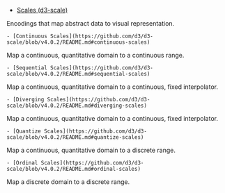 - [Scales (d3-scale)](https://github.com/d3/d3-scale/tree/v4.0.2)

Encodings that map abstract data to visual representation.

    - [Continuous Scales](https://github.com/d3/d3-scale/blob/v4.0.2/README.md#continuous-scales)

Map a continuous, quantitative domain to a continuous range.

    - [Sequential Scales](https://github.com/d3/d3-scale/blob/v4.0.2/README.md#sequential-scales)

Map a continuous, quantitative domain to a continuous, fixed interpolator.

    - [Diverging Scales](https://github.com/d3/d3-scale/blob/v4.0.2/README.md#diverging-scales)

Map a continuous, quantitative domain to a continuous, fixed interpolator.

    - [Quantize Scales](https://github.com/d3/d3-scale/blob/v4.0.2/README.md#quantize-scales)

Map a continuous, quantitative domain to a discrete range.

    - [Ordinal Scales](https://github.com/d3/d3-scale/blob/v4.0.2/README.md#ordinal-scales)

Map a discrete domain to a discrete range.
